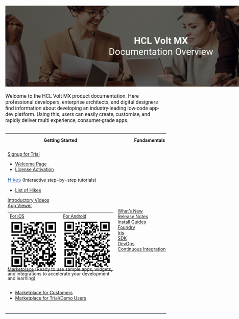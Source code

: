 

<html>
<head>
<meta name="viewport" content="width=device-width, initial-scale=1"></p>
<style>
img {
max-width: 975px;
}

table {
padding: 0px !important;
border-spacing: 0px !important;
border: none !important;
font-family: Roboto !important;
position: relative !important;
top: -10px !important;
}

tr {
border: none;
}

tr:hover {
background-color: white !important;
}

th.links-th {
font-size: 16px;
padding-left: 0px !important;
position: relative;
padding-top: 3px !important;
padding-bottom: 0 !important;
}

.table1_cell_first {
text-align: left;
max-width: 410px;
vertical-align: top;
font-size: 16px !important;
border: none !important;
padding-left: 0 !important;
}

.table1_cell {
text-align: left;
padding-right: 30px !important;
vertical-align: top;
font-size: 16px !important;
border: none !important;
padding-left: 0 !important;
}

.table1_cell_last {
text-align: left;
padding-right: 0 !important;
vertical-align: top;
font-size: 16px !important;
border: none !important;
padding-left: 0 !important;
}

.table2_cell {
text-align: left;
padding: 0 !important;
vertical-align: middle;
font-size: 16px !important;
border-top: none !important;}

.qr-label {
font-size: .64rem;
position: relative;
top: 5px;
}

a.links-a {
color:#2766ad;
}

.links-a-span {
margin-bottom: .5em !important;
}

a.links-a-marketplace {
color:#2766ad;
line-height: unset !important;
}

ul {
margin-bottom: 0;
}

.links-li-first {
position: relative;
top: -10px;
margin-bottom: -10px !important;
font-size: .64rem;
}

.links-li {
margin-top: -10px;
font-size: .64rem;
margin-bottom: .75em !important
}

.links-description {
font-size: .64rem;
}

.link-before-ul {
margin-bottom: 20px !important;
}

td.qr-label-cell {
border-top: 0 !important; 
padding: 0 0 5px 4px !important;
}

.md-sidebar md-sidebar--secondary {
display:none;
}

</style>
</head>
<body>
<div><img src="VoltMX documentation banner_2.png" alt="overview"></div>
<br/>
<p style="font-size:16px; font-family: Roboto !important; margin-bottom: 0 !important; margin-top: 0 !important">Welcome to the HCL Volt MX product documentation. Here professional developers, enterprise architects, and digital designers find information about developing an industry-leading low-code app-dev platform. Using this, users can easily create, customise, and rapidly deliver multi experience, consumer-grade apps.</p>
<br>
<table>
  <tr>
    <th class="links-th">Getting Started</th>
    <th class="links-th">Fundamentals</th>
    <th class="links-th">Learning and Community</th>
    <th class="links-th">Support</th>
  </tr>
  <tr>
    <td class="table1_cell_first">
    <div class="link-before-ul"><a class="links-a" href="https://manage.demo-hclvoltmx.com/registration">Signup for Trial</a></div>
    <ul>
    <li class="links-li-first"><a href="https://support.hcltechsw.com/csm?id=kb_article&sysparm_article=KB0094403">Welcome Page</a></li>
    <li class="links-li"><a href="https://support.hcltechsw.com/csm?id=kb_article&sysparm_article=KB0095036">License Activation</a></li>
    </ul>
    <div class="link-before-ul"><a class="links-a" href="https://opensource.hcltechsw.com/volt-mx-docs/docs/documentation/Iris/iris_user_guide/Content/Hikes.html" style="padding: 0px !important;text-indent ; font-size:16px ; color:#2766ad">Hikes</a> <span class="links-description">(Interactive step-by-step tutorials)</span></div>
    <ul>
    <li class="links-li"><a href="https://opensource.hcltechsw.com/volt-mx-tutorials/hikes">List of Hikes</a></li>
    </ul>
    <div class="links-a-span"><a class="links-a" href="https://www.youtube.com/playlist?list=PLO1FhEmDMTzYqO4ZVBLXYBOpXMHZ2EFVK">Introductory Videos</a></div>
    <div class="links-a-span"><a class="links-a" href="#qr-call-to-action">App Viewer</a></div>
<table style="font-family: Roboto !important;">
<tr>
<td class="qr-label-cell"><a class="qr-label" href="https://apps.apple.com/us/app/volt-mx/id1577168623">For iOS</a>
</td>
<td class="qr-label-cell" style="padding-left: 10px !important"><a class="qr-label" href="https://play.google.com/store/apps/details?id=com.hcl.VoltMXApp" style="word-break: break-word">For Android</a>
</td>
</tr>
<tr>
<td class="table2_cell" style="margin-right: 20px">
    <img src="Qr_ios.png" width="150" height="150" style="margin: 0"/>
</td>
<td class="table2_cell" style="padding-left: 10px !important">
    <img src="Qr_android.png" width="150" height="150" style="margin: 0">
</td>
</tr>
</table>
<div style="line-height: 1.0 !important; position: relative; top: -25px;">
    <a class="links-a" href="Iris/iris_tutorials/Content/Module/introduction_to_marketplace.html">Marketplace</a> <span class="links-description">(Ready to use sample apps, widgets, and integrations to accelerate your development and learning)</span>
</div>
    <ul style="position: relative; top: -10px;">
    <li class="links-li-first"><a href="https://marketplace.hclvoltmx.com/">Marketplace for Customers</a></li>
    <li class="links-li"><a href="https://marketplace.demo-hclvoltmx.com/">Marketplace for Trial/Demo Users</a></li>
    </ul>
</div>
    </td>
    <td class="table1_cell" style="min-width: 200px;">
    <div class="links-a-span"><a class="links-a" href="Whats_New_Main_Page.html">What’s New</a></div>
    <div class="links-a-span"><a class="links-a" href="VMX_release_notes.html">Release Notes</a></div>
    <div class="links-a-span"><a class="links-a" href="Foundry/installationManagement.html">Install Guides</a></div>
    <div class="links-a-span"><a class="links-a" href="Foundry/voltmxFoundryFundamentals.html">Foundry</a></div>
    <div class="links-a-span"><a class="links-a" href="Iris/voltmxIrisFundamentals.html">Iris</a></div>
    <div class="links-a-span"><a class="links-a" href="Foundry/foundrySDKs.html">SDK</a></div>
    <div class="links-a-span"><a class="links-a" href="Foundry/devOps.html">DevOps</a></div>
    <div class="links-a-span"><a class="links-a" href="Foundry/heradlessAndContinuousIntegration.html">Continuous Integration</a></div>
	</td>
    <td class="table1_cell">
    <div class="link-before-ul"><a class="links-a" href="https://academy.hcltechsw.com/courses?search=eyJjYXQiOiI3NyIsInRpdGxlIjoiIiwiZmlsdGVyIjoiIn0=">Self-Paced Academy Courses</a></div>
    <ul>
    <li class="links-li-first"><a href="https://academy.hcltechsw.com/courses/course/iris-foundry-jumpstart">Volt MX Iris and Foundry Jumpstart</a></li>
    <li class="links-li"><a href="https://academy.hcltechsw.com/courses/course/iris-intro-development">Introduction to Volt MX Iris Development</a></li>
    <li class="links-li"><a href="https://academy.hcltechsw.com/courses/course/foundry-development">Volt MX Foundry Development</a></li>
    <li class="links-li"><a href="https://academy.hcltechsw.com/courses/course/widget-api-deep-dive">Volt MX Widget and API Deep Dive</a></li>
    <li class="links-li"><a href="https://academy.hcltechsw.com/courses/course/iris-collaboration-development">Volt MX Iris Collaboration</a></li>
    </ul>
    <div class="links-a-span"><a class="links-a" href="https://www.youtube.com/playlist?list=PLO1FhEmDMTzYqO4ZVBLXYBOpXMHZ2EFVK">Videos</a></div>
    <div class="links-a-span"><a class="links-a" href="Iris/iris_user_guide/Content/Hikes.html">Hikes</a></div>
    <div class="links-a-span"><a class="links-a" href="https://support.hcltechsw.com/csm?id=kb_search&spa=1&language=en,zt,zh&kb_category=db382ff1db631c14a45ad9fcd3961936">Knowledge Articles</a></div>
    <div class="links-a-span"><a class="links-a" href="https://support.hcltechsw.com/community?id=community_forum&sys_id=1cdf6e1a1bf31898beab64e6ec4bcbae">Forum</a></div>
    <div class="link-before-ul"><a class="links-a" href="https://academy.hcltechsw.com/events-cal?search=eyJjYXQiOiIzIiwidGl0bGUiOiIifQ==%3E">Webinars</a></div>
    <ul>
    <li class="links-li-first"><a href="https://academy.hcltechsw.com/media-library?filter=eyJjYXRlZ29yeSI6OSwic3ViY2F0ZWdvcnkiOjE4LCJ0eXBlIjoiMCIsInNlYXJjaCI6IiIsImxhbmd1YWdlIjoiZW4tR0IiLCJzaXplIjo0MCwic3RhcnQiOjB9">Webinar Replays</a></li>
    </ul>
    </td>
    <td class="table1_cell_last">
    <div class="links-a-span"><a class="links-a" href="https://support.hcltechsw.com/csm">Support Portal</a></div>
    <div class="links-a-span"><a class="links-a" href="https://support.hcltechsw.com/csm?id=volt_mx_support">Volt MX Resources</a></div>
    <div class="links-a-span"><a class="links-a" href="https://support.hcltechsw.com/community?id=community_forum&sys_id=1cdf6e1a1bf31898beab64e6ec4bcbae">Community Support</a></div>
    </td>
  </tr>
</table>

</body>
</html>
